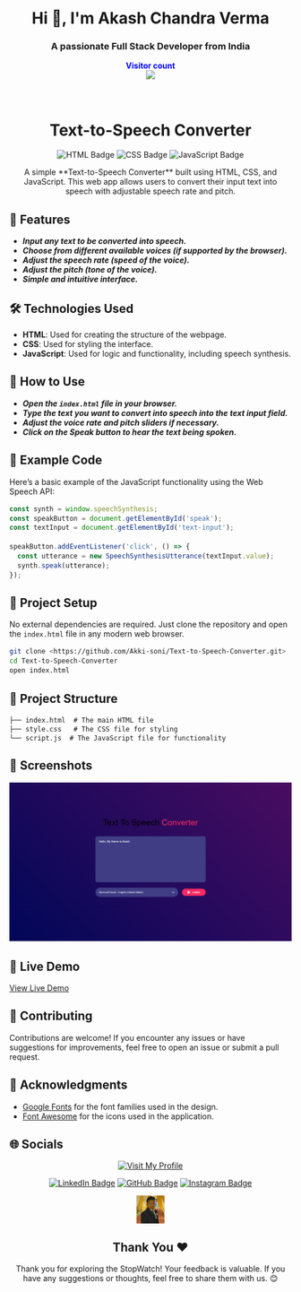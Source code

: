 <h1 align="center">Hi 👋, I'm Akash Chandra Verma</h1>
<h3 align="center">A passionate Full Stack Developer from India</h3>
<p align="center">
  <b style="color: blue;  ">Visitor count</b>
  <br>
  <a style="" href="https://github.com/Akki-soni">
  <img src="https://komarev.com/ghpvc/?username=akki-soni&label=Profile%20views&color=0e75b6&style=flat" />
  </a>
</p>
<p align="center"> <a href="https://twitter.com/" target="blank"><img src="https://img.shields.io/twitter/follow/?logo=twitter&style=for-the-badge" alt="" /></a> </p>

<h1 align="center">Text-to-Speech Converter</h1>

<p align="center">
  <img src="https://img.shields.io/badge/HTML-E34F26?style=for-the-badge&logo=html5&logoColor=white" alt="HTML Badge">
  <img src="https://img.shields.io/badge/CSS-1572B6?style=for-the-badge&logo=css3&logoColor=white" alt="CSS Badge">
  <img src="https://img.shields.io/badge/JavaScript-F7DF1E?style=for-the-badge&logo=javascript&logoColor=black" alt="JavaScript Badge">
</p>

<p align="center">
  A simple **Text-to-Speech Converter** built using HTML, CSS, and JavaScript. This web app allows users to convert their input text into speech with adjustable speech rate and pitch.
</p>

## 🚀 Features

- ***Input any text to be converted into speech.***
- ***Choose from different available voices (if supported by the browser).***
- ***Adjust the speech rate (speed of the voice).***
- ***Adjust the pitch (tone of the voice).***
- ***Simple and intuitive interface.***

## 🛠️ Technologies Used

- **HTML**: Used for creating the structure of the webpage.
- **CSS**: Used for styling the interface.
- **JavaScript**: Used for logic and functionality, including speech synthesis.

## 🚀 How to Use

- ***Open the `index.html` file in your browser.***
- ***Type the text you want to convert into speech into the text input field.***
- ***Adjust the voice rate and pitch sliders if necessary.***
- ***Click on the **Speak** button to hear the text being spoken.***

## 🚀 Example Code

Here’s a basic example of the JavaScript functionality using the Web Speech API:

```javascript
const synth = window.speechSynthesis;
const speakButton = document.getElementById('speak');
const textInput = document.getElementById('text-input');

speakButton.addEventListener('click', () => {
  const utterance = new SpeechSynthesisUtterance(textInput.value);
  synth.speak(utterance);
});
```

## 🚀 Project Setup

No external dependencies are required. Just clone the repository and open the `index.html` file in any modern web browser.

```bash
git clone <https://github.com/Akki-soni/Text-to-Speech-Converter.git>
cd Text-to-Speech-Converter
open index.html
```

## 🚀 Project Structure

```
├── index.html  # The main HTML file
├── style.css   # The CSS file for styling
└── script.js  # The JavaScript file for functionality
```

## 🌟 Screenshots

![Password-toggle Screenshot](/images/T-S_Screenshot.png)

## 🔗 Live Demo

[View Live Demo](https://text-to-speech-converter-sable.vercel.app/)

## 🤝 Contributing

Contributions are welcome! If you encounter any issues or have suggestions for improvements, feel free to open an issue or submit a pull request.

## 🙏 Acknowledgments

- [Google Fonts](https://fonts.google.com/) for the font families used in the design.
- [Font Awesome](https://fontawesome.com/) for the icons used in the application.

## 🌐 Socials

<div align="center">

[![Visit My Profile](https://img.shields.io/badge/Visit%20My%20Profile-%23121011.svg?style=for-the-badge&logo=github&logoColor=white)](https://github.com/Akki-soni)

[![LinkedIn Badge](https://img.shields.io/badge/LinkedIn-%230077B5.svg?logo=linkedin&logoColor=white)](https://www.linkedin.com/in/akashchandraverma/)
[![GitHub Badge](https://img.shields.io/badge/GitHub-%23121011.svg?style=for-the-badge&logo=github&logoColor=white)](https://github.com/Akki-soni)
[![Instagram Badge](https://img.shields.io/badge/Instagram-%23E4405F.svg?style=for-the-badge&logo=instagram&logoColor=white)](https://www.instagram.com/akki_214g/)

<a href="">
  <img src="/images/logoo.jpeg" alt="Icon" style="vertical-align:middle; width:50px; height:auto;">
</a>

## Thank You &#10084;

Thank you for exploring the StopWatch! Your feedback is valuable. If you have any suggestions or thoughts, feel free to share them with us. 😊

</div>
